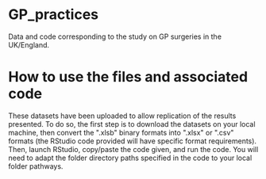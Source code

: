 # GP_practices
Data and code corresponding to the study on GP surgeries in the UK/England.

# How to use the files and associated code
These datasets have been uploaded to allow replication of the results presented. To do so, the first step is to download the datasets on your local machine, then convert the ".xlsb" binary formats into ".xlsx" or ".csv" formats (the RStudio code provided will have specific format requirements). Then, launch RStudio, copy/paste the code given, and run the code. You will need to adapt the folder directory paths specified in the code to your local folder pathways.
